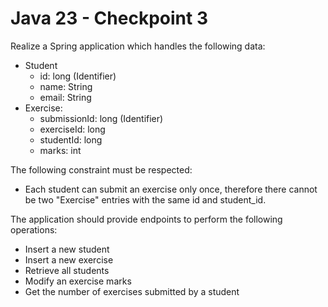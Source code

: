 # Java 23 - Checkpoint 3
Realize a Spring application which handles the following data:
- Student
  - id: long (Identifier)
  - name: String
  - email: String
- Exercise:
  - submissionId: long (Identifier) 
  - exerciseId: long
  - studentId: long
  - marks: int
  
The following constraint must be respected:
- Each student can submit an exercise only once, therefore there cannot be two "Exercise" entries with the same id and student_id.

The application should provide endpoints to perform the following operations:
- Insert a new student
- Insert a new exercise
- Retrieve all students
- Modify an exercise marks
- Get the number of exercises submitted by a student

